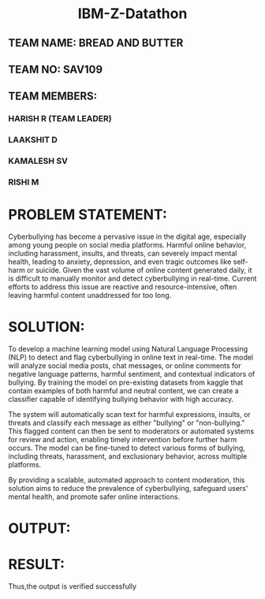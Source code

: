 <h1 align =center> IBM-Z-Datathon </h1>

## TEAM NAME: BREAD AND BUTTER
## TEAM NO: SAV109
## TEAM MEMBERS: 
### HARISH R (TEAM LEADER)
### LAAKSHIT D
### KAMALESH SV
### RISHI M

# PROBLEM STATEMENT:
Cyberbullying has become a pervasive issue in the digital age, especially among young people on social media platforms. Harmful online behavior, including harassment, insults, and threats, can severely impact mental health, leading to anxiety, depression, and even tragic outcomes like self-harm or suicide. Given the vast volume of online content generated daily, it is difficult to manually monitor and detect cyberbullying in real-time. Current efforts to address this issue are reactive and resource-intensive, often leaving harmful content unaddressed for too long.

# SOLUTION:
To develop a machine learning model using Natural Language Processing (NLP) to detect and flag cyberbullying in online text in real-time. The model will analyze social media posts, chat messages, or online comments for negative language patterns, harmful sentiment, and contextual indicators of bullying. By training the model on pre-existing datasets from kaggle that contain examples of both harmful and neutral content, we can create a classifier capable of identifying bullying behavior with high accuracy.

The system will automatically scan text for harmful expressions, insults, or threats and classify each message as either "bullying" or "non-bullying." This flagged content can then be sent to moderators or automated systems for review and action, enabling timely intervention before further harm occurs. The model can be fine-tuned to detect various forms of bullying, including threats, harassment, and exclusionary behavior, across multiple platforms.

By providing a scalable, automated approach to content moderation, this solution aims to reduce the prevalence of cyberbullying, safeguard users' mental health, and promote safer online interactions.

# OUTPUT:

# RESULT:
Thus,the output is verified successfully
